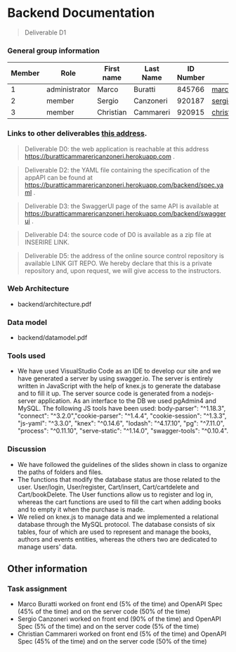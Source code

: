 

# Backend Documentation

> Deliverable D1


### General group information

| Member    | Role          | First name | Last Name | ID Number |           Email address            |
| --------- | ------------- | ---------- | --------- | --------- | ---------------------------------- |
|     1     | administrator | Marco      | Buratti   | 845766    | marco1.buratti@mail.polimi.it      |
|     2     | member        | Sergio     | Canzoneri | 920187    | sergio.canzoneri@mail.polimi.it    |
|     3     | member        | Christian  | Cammareri | 920915    | christian.cammareri@mail.polimi.it |


### Links to other deliverables [this address](https://example.com/backend).

> Deliverable D0: the web application is reachable at this address https://buratticammarericanzoneri.herokuapp.com .

> Deliverable D2: the YAML file containing the specification of the appAPI can be found at https://buratticammarericanzoneri.herokuapp.com/backend/spec.yaml .

> Deliverable D3: the SwaggerUI page of the same API is available at https://buratticammarericanzoneri.herokuapp.com/backend/swaggerui .

> Deliverable D4: the source code of D0 is available as a zip file at INSERIRE LINK.

> Deliverable D5: the address of the online source control repository is available LINK GIT REPO. 
                  We hereby declare that this is a private repository and, upon request, we will give access to the 
                  instructors.


### Web Architecture

- backend/architecture.pdf

### Data model

- backend/datamodel.pdf

### Tools used

- We have used VisualStudio Code as an IDE to develop our site and we have generated a server by using swagger.io. The server is entirely written in JavaScript with the help of knex.js to generate the database and to fill it up. The server source code is generated from a nodejs-server application.
As an interface to the DB we used pgAdmin4 and MySQL. The following JS tools have been used:
body-parser": "^1.18.3", "connect": "^3.2.0","cookie-parser": "^1.4.4", "cookie-session": "^1.3.3", "js-yaml": "^3.3.0", "knex": "^0.14.6", "lodash": "^4.17.10", "pg": "^7.11.0", "process": "^0.11.10", "serve-static": "^1.14.0", "swagger-tools": "^0.10.4".

### Discussion

- We have followed the guidelines of the slides shown in class to organize the paths of folders and files.
- The functions that modify the database status are those related to the user. User/login, User/register, Cart/insert, Cart/cartdelete and Cart/bookDelete. The User functions allow us to register and log in, whereas the cart functions are used to fill the cart when adding books and to empty it when the purchase is made.
- We relied on knex.js to manage data and we implemented a relational database through the MySQL protocol. The database consists of six tables, four of which are used to represent and manage the books, authors and events entities, whereas the others two are dedicated to manage users' data.

## Other information

### Task assignment

- Marco Buratti worked on front end (5% of the time) and OpenAPI Spec (45% of the time) and on the server code (50% of the time)
- Sergio Canzoneri worked on front end (90% of the time) and OpenAPI Spec (5% of the time) and on the server code (5% of the time)
- Christian Cammareri worked on front end (5% of the time) and OpenAPI Spec (45% of the time) and on the server code (50% of the time)